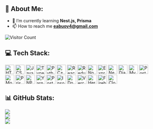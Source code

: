 ## 🔷 About Me:
- 🌱 I’m currently learning **Nest.js, Prisma**
- 📫 How to reach me **eabuov4@gmail.com**

![Visitor Count](https://komarev.com/ghpvc/?username=3qrsb&color=blue&style=flat)

## 💻 Tech Stack:
<img src="https://cdn.simpleicons.org/html5/E34F26" alt="HTML5" height="30" width="30"/> <img src="https://cdn.simpleicons.org/css3/1572B6" alt="CSS3" height="30" width="30"/>
<img src="https://cdn.simpleicons.org/javascript/F7DF1E" alt="JavaScript" height="30" width="30"/>
<img src="https://cdn.simpleicons.org/typescript/007ACC" alt="TypeScript" height="30" width="30"/>
<img src="https://cdn.simpleicons.org/python/3670A0" alt="Python" height="30" width="30"/>
<img src="https://cdn.simpleicons.org/cplusplus/00599C" alt="C++" height="30" width="30"/>
<img src="https://cdn.simpleicons.org/react/61DAFB" alt="React" height="30" width="30"/>
<img src="https://cdn.simpleicons.org/redux/764ABC" alt="Redux" height="30" width="30"/>
<img src="https://cdn.simpleicons.org/nodedotjs/339933" alt="NodeJS" height="30" width="30"/>
<img src="https://cdn.simpleicons.org/express/000000" alt="Express.js" height="30" width="30"/>
<img src="https://cdn.simpleicons.org/nestjs/E0234E" alt="NestJS" height="30" width="30"/>
<img src="https://cdn.simpleicons.org/django/092E20" alt="Django" height="30" width="30"/>
<img src="https://cdn.simpleicons.org/mysql/4479A1" alt="MySQL" height="30" width="30"/>
<img src="https://cdn.simpleicons.org/postgresql/4169E1" alt="Postgres" height="30" width="30"/>
<img src="https://cdn.simpleicons.org/mongodb/47A248" alt="MongoDB" height="30" width="30"/>
<img src="https://cdn.simpleicons.org/prisma/2D3748" alt="Prisma" height="30" width="30"/>
<img src="https://cdn.simpleicons.org/npm/CB3837" alt="NPM" height="30" width="30"/>
<img src="https://cdn.simpleicons.org/yarn/2C8EBB" alt="Yarn" height="30" width="30"/>
<img src="https://cdn.simpleicons.org/postman/FF6C37" alt="Postman" height="30" width="30"/>
<img src="https://cdn.simpleicons.org/insomnia/5849BE" alt="Insomnia" height="30" width="30"/>
<img src="https://cdn.simpleicons.org/docker/2496ED" alt="Docker" height="30" width="30"/>
<img src="https://cdn.simpleicons.org/vercel/000000" alt="Vercel" height="30" width="30"/>
<img src="https://cdn.simpleicons.org/heroku/430098" alt="Heroku" height="30" width="30"/>
<img src="https://cdn.simpleicons.org/firebase/FFCA28" alt="Firebase" height="30" width="30"/>
<img src="https://cdn.simpleicons.org/cloudflare/F38020" alt="Cloudflare" height="30" width="30"/>

## 📊 GitHub Stats:
[![](https://github-readme-stats.vercel.app/api?username=3qrsb&show_icons=true&theme=nightowl)](https://github.com/anuraghazra/github-readme-stats)<br/>
![](https://github-readme-streak-stats.herokuapp.com/?user=3qrsb&theme=nightowl&hide_border=false)<br/>
[![](https://github-readme-stats.vercel.app/api/top-langs/?username=3qrsb&layout=compact&theme=nightowl)](https://github.com/anuraghazra/github-readme-stats)
<!-- Proudly created with GPRM ( https://gprm.itsvg.in ) -->
